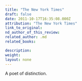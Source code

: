 ```yaml
---
title: "The New York Times"
draft: false
date: 2011-10-17T16:35:08.000Z
attribution: "The New York Times"
link_to_original:
nd_author_of_this_review:
related_author: .md
related_books:

description:
weight:
layout: none
---
```

A poet of distinction.

